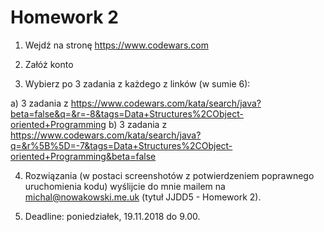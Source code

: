 # Homework 2
  
1. Wejdź na stronę https://www.codewars.com

2. Załóż konto

3. Wybierz po 3 zadania z każdego z linków (w sumie 6):

a) 3 zadania z https://www.codewars.com/kata/search/java?beta=false&q=&r=-8&tags=Data+Structures%2CObject-oriented+Programming
b) 3 zadania z https://www.codewars.com/kata/search/java?q=&r%5B%5D=-7&tags=Data+Structures%2CObject-oriented+Programming&beta=false

4. Rozwiązania (w postaci screenshotów z potwierdzeniem poprawnego uruchomienia kodu) wyślijcie do mnie mailem na michal@nowakowski.me.uk (tytuł JJDD5 - Homework 2).

5. Deadline: poniedziałek, 19.11.2018 do 9.00.